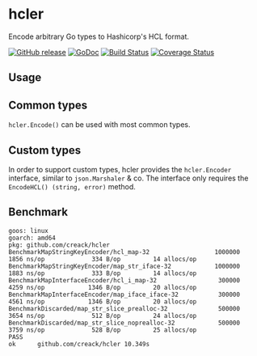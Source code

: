 # hcler

Encode arbitrary Go types to Hashicorp's HCL format.

[![GitHub release](https://img.shields.io/github/release/creack/hcler.svg?maxAge=2592000)]() [![GoDoc](https://godoc.org/github.com/creack/hcler?status.svg)](https://godoc.org/github.com/creack/hcler) [![Build Status](https://travis-ci.org/creack/hcler.svg)](https://travis-ci.org/creack/hcler) [![Coverage Status](https://coveralls.io/repos/github/creack/hcler/badge.svg?branch=master)](https://coveralls.io/github/creack/hcler?branch=master)

## Usage

## Common types

`hcler.Encode()` can be used with most common types.

## Custom types

In order to support custom types, hcler provides the `hcler.Encoder` interface, similar to `json.Marshaler` & co.
The interface only requires the `EncodeHCL() (string, error)` method.

## Benchmark

```
goos: linux
goarch: amd64
pkg: github.com/creack/hcler
BenchmarkMapStringKeyEncoder/hcl_map-32                  1000000              1856 ns/op             334 B/op         14 allocs/op
BenchmarkMapStringKeyEncoder/map_str_iface-32            1000000              1883 ns/op             333 B/op         14 allocs/op
BenchmarkMapInterfaceEncoder/hcl_i_map-32                 300000              4259 ns/op            1346 B/op         20 allocs/op
BenchmarkMapInterfaceEncoder/map_iface_iface-32           300000              4561 ns/op            1346 B/op         20 allocs/op
BenchmarkDiscarded/map_str_slice_prealloc-32              500000              3654 ns/op             512 B/op         24 allocs/op
BenchmarkDiscarded/map_str_slice_noprealloc-32            500000              3759 ns/op             528 B/op         25 allocs/op
PASS
ok      github.com/creack/hcler 10.349s
```

